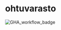 # ohtuvarasto

![GHA_workflow_badge](https://github.com/sampsaol/ohtuvarasto/workflows/CI/badge.svg)
